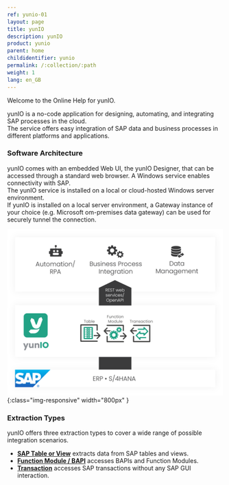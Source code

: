 ```yaml
---
ref: yunio-01
layout: page
title: yunIO
description: yunIO
product: yunio
parent: home
childidentifier: yunio
permalink: /:collection/:path
weight: 1
lang: en_GB
---
```


Welcome to the Online Help for yunIO. 

yunIO is a no-code application for designing, automating, and integrating SAP processes in the cloud. <br>
The service offers easy integration of SAP data and business processes in different platforms and applications. 

### Software Architecture

yunIO comes with an embedded Web UI, the yunIO Designer, that can be accessed through a standard web browser. A Windows service enables connectivity with SAP. <br>
The yunIO service is installed on a local or cloud-hosted Windows server environment. <br>
If yunIO is installed on a local server environment, a Gateway instance of your choice (e.g. Microsoft om-premises data gateway) can be used for securely tunnel the connection. <br> 

<!--- ??? trifft das hier zu?--->
![yunIO-Components](/img/content/yunio/theobald-software_architecture_yunio.png){:class="img-responsive" width="800px" }

### Extraction Types

yunIO offers three extraction types to cover a wide range of possible integration scenarios.

- [**SAP Table or View**](./table-and-views) extracts data from SAP tables and views. 
- [**Function Module / BAPI**](./bapis-and-function-modules) accesses BAPIs and Function Modules.
- [**Transaction**](./transactions) accesses SAP transactions without any SAP GUI interaction.


